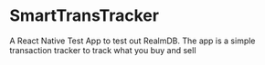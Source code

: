 # SmartTransTracker
A React Native Test App to test out RealmDB. The app is a simple transaction tracker to track what you buy and sell
